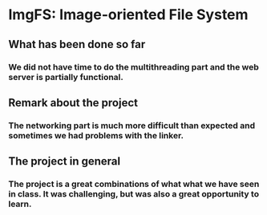 # ImgFS: Image-oriented File System

## What has been done so far

### We did not have time to do the multithreading part and the web server is partially functional.

## Remark about the project

### The networking part is much more difficult than expected and sometimes we had problems with the linker.

## The project in general

### The project is a great combinations of what what we have seen in class. It was challenging, but was also a great opportunity to learn.

